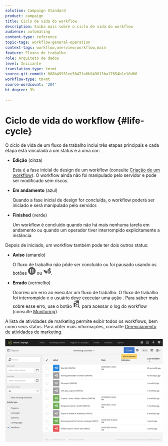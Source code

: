 ```yaml
---
solution: Campaign Standard
product: campaign
title: Ciclo de vida do workflow
description: Saiba mais sobre o ciclo de vida do workflow
audience: automating
content-type: reference
topic-tags: workflow-general-operation
context-tags: workflow,overview;workflow,main
feature: Fluxos de trabalho
role: Arquiteto de dados
level: Iniciante
translation-type: tm+mt
source-git-commit: 088b49931ee5047fa6b949813ba17654b1e10d60
workflow-type: tm+mt
source-wordcount: '204'
ht-degree: 3%

---
```



# Ciclo de vida do workflow {#life-cycle}

O ciclo de vida de um fluxo de trabalho inclui três etapas principais e cada etapa está vinculada a um status e a uma cor:

* **Edição**  (cinza)

   Esta é a fase inicial de design de um workflow (consulte [Criação de um workflow](../../automating/using/building-a-workflow.md#creating-a-workflow)). O workflow ainda não foi manipulado pelo servidor e pode ser modificado sem riscos.

* **Em andamento**  (azul)

   Quando a fase inicial de design for concluída, o workflow poderá ser iniciado e será manipulado pelo servidor.

* **Finished**  (verde)

   Um workflow é concluído quando não há mais nenhuma tarefa em andamento ou quando um operador tiver interrompido explicitamente a instância.

Depois de iniciado, um workflow também pode ter dois outros status:

* **Aviso**  (amarelo)

   O fluxo de trabalho não pôde ser concluído ou foi pausado usando os botões ![](assets/pause_darkgrey-24px.png) ou ![](assets/check_pause_darkgrey-24px.png).

* **Errado**  (vermelho)

   Ocorreu um erro ao executar um fluxo de trabalho. O fluxo de trabalho foi interrompido e o usuário deve executar uma ação . Para saber mais sobre esse erro, use o botão ![](assets/printpreview_darkgrey-24px.png) para acessar o log do workflow (consulte [Monitoring](../../automating/using/monitoring-workflow-execution.md)).

A lista de atividades de marketing permite exibir todos os workflows, bem como seus status. Para obter mais informações, consulte [Gerenciamento de atividades de marketing](../../start/using/marketing-activities.md#about-marketing-activities).

![](assets/wkf_execution_3.png)
